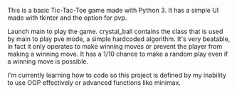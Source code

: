 This is a basic Tic-Tac-Toe game made with Python 3.
It has a simple UI made with tkinter and the option for pvp.

Launch main to play the game. crystal_ball contains the class that is used by main to play pve mode, a simple hardcoded algorithm.
It's very beatable, in fact it only operates to make winning moves or prevent the player from making a winning move. It has a 1/10 chance to make a random play even if a winning move is possible.

I'm currently learning how to code so this project is defined by my inability to use OOP effectively or advanced functions like minimax.
